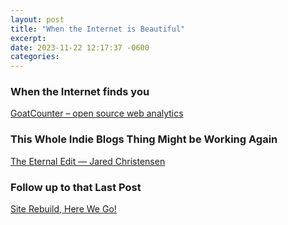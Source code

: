 ```yaml
---
layout: post
title: "When the Internet is Beautiful"
excerpt:
date: 2023-11-22 12:17:37 -0600
categories:
---
```


### When the Internet finds you

[GoatCounter – open source web analytics](https://goatcounter.com/ "GoatCounter – open source web analytics")

### This Whole Indie Blogs Thing Might be Working Again

[The Eternal Edit — Jared Christensen](https://www.jaredigital.com/weblogue/the-eternal-edit "The Eternal Edit — Jared Christensen")

### Follow up to that Last Post

[Site Rebuild, Here We Go!](https://ryanmulligan.dev/blog/site-rebuild/ "Site Rebuild, Here We Go!")
